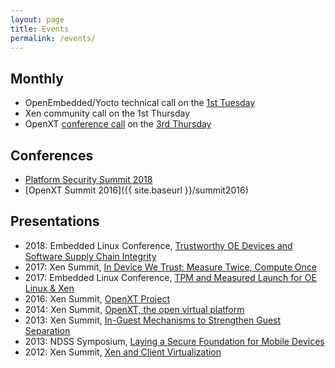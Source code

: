 ```yaml
---
layout: page
title: Events
permalink: /events/
---
```


## Monthly

- OpenEmbedded/Yocto technical call on the [1st Tuesday](https://www.yoctoproject.org/public-virtual-meetings/)
- Xen community call on the 1st Thursday
- OpenXT [conference call](https://openxt.atlassian.net/wiki/spaces/CS/pages/14843911/Community+Calls) on the [3rd Thursday](https://openxt.atlassian.net/wiki/spaces/CS/overview)

## Conferences

- [Platform Security Summit 2018](http://platformsecuritysummit.com/2018/)
- [OpenXT Summit 2016]({{ site.baseurl }}/summit2016)

## Presentations

- 2018: Embedded Linux Conference, [Trustworthy OE Devices and Software Supply Chain Integrity](https://elinux.org/images/4/46/ELCE2018-poster-Persaud-OpenXT.pdf)
- 2017: Xen Summit, [In Device We Trust: Measure Twice, Compute Once](https://www.linux.com/blog/event/elce/2017/10/device-we-trust-measure-twice-compute-once-xen-linux-tpm-20-and-txt)
- 2017: Embedded Linux Conference, [TPM and Measured Launch for OE Linux & Xen](https://elinux.org/images/2/26/ELC_OpenXT.pdf)
- 2016: Xen Summit, [OpenXT Project](https://schd.ws/hosted_files/xensummit2016/c4/The%20OpenXT%20Project%20in%202016%20-%20Xen%20Developer%20Summit%20-%20Christopher%20Clark.pdf)
- 2014: Xen Summit, [OpenXT, the open virtual platform](https://www.slideshare.net/xen_com_mgr/tricca-xen-summit2014)
- 2013: Xen Summit, [In-Guest Mechanisms to Strengthen Guest Separation](http://events.linuxfoundation.org/sites/events/files/slides/XenSummit_2013_Tricca.pdf)
- 2013: NDSS Symposium, [Laying a Secure Foundation for Mobile Devices](https://www.ndss-symposium.org/wp-content/uploads/2017/09/Presentation_Smalley.pdf)
- 2012: Xen Summit, [Xen and Client Virtualization](https://www.slideshare.net/xen_com_mgr/xen-and-client-virtualization-the-case-of-xenclient-xt)
